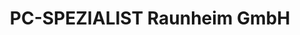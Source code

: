 ---
title: "PC-SPEZIALIST Raunheim GmbH"
url: /raunheim/pc-spezialist-raunheim-gmbh/
shop: Computer
---